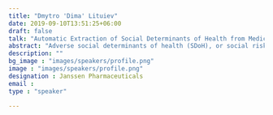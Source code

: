 ```yaml
---
title: "Dmytro 'Dima' Lituiev"
date: 2019-09-10T13:51:25+06:00
draft: false
talk: "Automatic Extraction of Social Determinants of Health from Medical Notes of Chronic Lower Back Pain Patients"
abstract: "Adverse social determinants of health (SDoH), or social risk factors, such as food insecurity and housing instability, are known to contribute to poor health outcomes and inequities. Our ability to study these linkages is limited because SDoH information is more frequently documented in free-text clinical notes than structured data fields. To overcome this challenge, there is a growing push to develop techniques for automated extraction of SDoH. In this study, we explored natural language processing (NLP) and inference (NLI) methods to extract SDoH information from clinical notes of patients with chronic low back pain (cLBP), to enhance future analyses of the associations between SDoH and low back pain outcomes and disparities. Clinical notes (n=1,576) for patients with cLBP (n=386) were annotated for seven SDoH domains: housing, food, transportation, finances, insurance coverage, marital and partnership status, and other social support, resulting in 626 notes with at least one annotated entity for 364 patients. We additionally labelled pain scores, depression, and anxiety. We used a two-tier taxonomy with these 10 first-level ontological classes and 68 second-level ontological classes. We developed and validated extraction systems based on both rule-based and machine learning approaches. As a rule-based approach, we iteratively configured a clinical Text Analysis and Knowledge Extraction System (cTAKES) system. We trained two machine learning models (based on convolutional neural network (CNN) and RoBERTa transformer), and a hybrid system combining pattern matching and bag-of-words models. Additionally, we evaluated a RoBERTa based entailment model as an alternative technique of SDoH detection in clinical texts. We used a model previously trained on general domain data without additional training on our dataset. Four annotators achieved high agreement (average kappa=95%, F1=91.20%). By tuning cTAKES, we achieved a performance of F1=47.11% for first-level classes. For most classes, the machine learning RoBERTa-based NER model performed better (first-level F1=84.35%) than other models within the internal test dataset. The hybrid system on average performed slightly worse than the RoBERTa NER model (first-level F1=80.27%), matching or outperforming the former in terms of recall. Using an out-of-the-box entailment model, we detected many but not all challenging wordings missed by other models, reaching an average F1 of 76.04%, while matching and outperforming the tested NER models in several classes. This study developed a corpus of annotated clinical notes covering a broad spectrum of SDoH classes. This corpus provides a basis for training machine learning models and serves as a benchmark for predictive models for named entity recognition for SDoH and knowledge extraction from clinical texts."
description: ""
bg_image : "images/speakers/profile.png"
image : "images/speakers/profile.png"
designation : Janssen Pharmaceuticals
email : 
type : "speaker"

---
```


